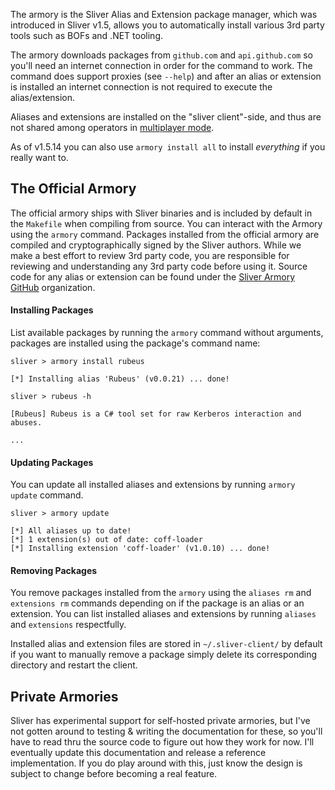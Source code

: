 The armory is the Sliver Alias and Extension package manager, which was introduced in Sliver v1.5, allows you to automatically install various 3rd party tools such as BOFs and .NET tooling.

The armory downloads packages from `github.com` and `api.github.com` so you'll need an internet connection in order for the command to work. The command does support proxies (see `--help`) and after an alias or extension is installed an internet connection is not required to execute the alias/extension.

Aliases and extensions are installed on the "sliver client"-side, and thus are not shared among operators in [multiplayer mode](https://github.com/BishopFox/sliver/wiki/Multiplayer-Mode).

As of v1.5.14 you can also use `armory install all` to install _everything_ if you really want to.

## The Official Armory

The official armory ships with Sliver binaries and is included by default in the `Makefile` when compiling from source. You can interact with the Armory using the `armory` command. Packages installed from the official armory are compiled and cryptographically signed by the Sliver authors. While we make a best effort to review 3rd party code, you are responsible for reviewing and understanding any 3rd party code before using it. Source code for any alias or extension can be found under the [Sliver Armory GitHub](https://github.com/sliverarmory) organization.

#### Installing Packages

List available packages by running the `armory` command without arguments, packages are installed using the package's command name: 

```
sliver > armory install rubeus

[*] Installing alias 'Rubeus' (v0.0.21) ... done!

sliver > rubeus -h

[Rubeus] Rubeus is a C# tool set for raw Kerberos interaction and abuses.

...
```

#### Updating Packages

You can update all installed aliases and extensions by running `armory update` command.

```
sliver > armory update 

[*] All aliases up to date!
[*] 1 extension(s) out of date: coff-loader
[*] Installing extension 'coff-loader' (v1.0.10) ... done!
```

#### Removing Packages

You remove packages installed from the `armory` using the `aliases rm` and `extensions rm` commands depending on if the package is an alias or an extension. You can list installed aliases and extensions by running `aliases` and `extensions` respectfully.

Installed alias and extension files are stored in `~/.sliver-client/` by default if you want to manually remove a package simply delete its corresponding directory and restart the client.

## Private Armories

Sliver has experimental support for self-hosted private armories, but I've not gotten around to testing & writing the documentation for these, so you'll have to read thru the source code to figure out how they work for now. I'll eventually update this documentation and release a reference implementation. If you do play around with this, just know the design is subject to change before becoming a real feature.